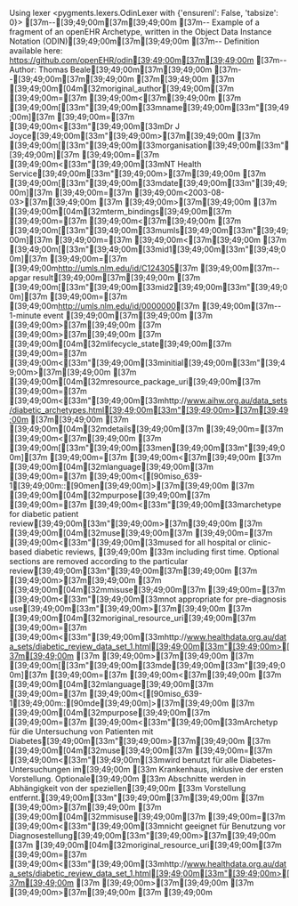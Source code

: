 Using lexer <pygments.lexers.OdinLexer with {'ensurenl': False, 'tabsize': 0}>
[37m--[39;49;00m[37m[39;49;00m
[37m-- Example of a fragment of an openEHR Archetype, written in the Object Data Instance Notation (ODIN)[39;49;00m[37m[39;49;00m
[37m-- Definition available here: https://github.com/openEHR/odin[39;49;00m[37m[39;49;00m
[37m-- Author: Thomas Beale[39;49;00m[37m[39;49;00m
[37m--[39;49;00m[37m[39;49;00m
[37m[39;49;00m
[37m    [39;49;00m[04m[32moriginal_author[39;49;00m[37m [39;49;00m=[37m [39;49;00m<[37m[39;49;00m
[37m        [39;49;00m[[33m"[39;49;00m[33mname[39;49;00m[33m"[39;49;00m][37m [39;49;00m=[37m [39;49;00m<[33m"[39;49;00m[33mDr J Joyce[39;49;00m[33m"[39;49;00m>[37m[39;49;00m
[37m        [39;49;00m[[33m"[39;49;00m[33morganisation[39;49;00m[33m"[39;49;00m][37m [39;49;00m=[37m [39;49;00m<[33m"[39;49;00m[33mNT Health Service[39;49;00m[33m"[39;49;00m>[37m[39;49;00m
[37m        [39;49;00m[[33m"[39;49;00m[33mdate[39;49;00m[33m"[39;49;00m][37m [39;49;00m=[37m [39;49;00m<2003-08-03>[37m[39;49;00m
[37m    [39;49;00m>[37m[39;49;00m
[37m    [39;49;00m[04m[32mterm_bindings[39;49;00m[37m [39;49;00m=[37m [39;49;00m<[37m[39;49;00m
[37m        [39;49;00m[[33m"[39;49;00m[33mumls[39;49;00m[33m"[39;49;00m][37m [39;49;00m=[37m [39;49;00m<[37m[39;49;00m
[37m            [39;49;00m[[33m"[39;49;00m[33mid1[39;49;00m[33m"[39;49;00m][37m [39;49;00m=[37m [39;49;00m<http://umls.nlm.edu/id/C124305>[37m [39;49;00m[37m-- apgar result[39;49;00m[37m[39;49;00m
[37m            [39;49;00m[[33m"[39;49;00m[33mid2[39;49;00m[33m"[39;49;00m][37m [39;49;00m=[37m [39;49;00m<http://umls.nlm.edu/id/0000000>[37m [39;49;00m[37m-- 1-minute event [39;49;00m[37m[39;49;00m
[37m        [39;49;00m>[37m[39;49;00m
[37m    [39;49;00m>[37m[39;49;00m
[37m    [39;49;00m[04m[32mlifecycle_state[39;49;00m[37m [39;49;00m=[37m  [39;49;00m<[33m"[39;49;00m[33minitial[39;49;00m[33m"[39;49;00m>[37m[39;49;00m
[37m    [39;49;00m[04m[32mresource_package_uri[39;49;00m[37m [39;49;00m=[37m  [39;49;00m<[33m"[39;49;00m[33mhttp://www.aihw.org.au/data_sets/diabetic_archetypes.html[39;49;00m[33m"[39;49;00m>[37m[39;49;00m
[37m[39;49;00m
[37m    [39;49;00m[04m[32mdetails[39;49;00m[37m [39;49;00m=[37m [39;49;00m<[37m[39;49;00m
[37m        [39;49;00m[[33m"[39;49;00m[33men[39;49;00m[33m"[39;49;00m][37m [39;49;00m=[37m [39;49;00m<[37m[39;49;00m
[37m            [39;49;00m[04m[32mlanguage[39;49;00m[37m [39;49;00m=[37m [39;49;00m<[[90miso_639-1[39;49;00m::[90men[39;49;00m]>[37m[39;49;00m
[37m            [39;49;00m[04m[32mpurpose[39;49;00m[37m [39;49;00m=[37m  [39;49;00m<[33m"[39;49;00m[33marchetype for diabetic patient review[39;49;00m[33m"[39;49;00m>[37m[39;49;00m
[37m            [39;49;00m[04m[32muse[39;49;00m[37m [39;49;00m=[37m [39;49;00m<[33m"[39;49;00m[33mused for all hospital or clinic-based diabetic reviews, [39;49;00m
[33m                including first time. Optional sections are removed according to the particular review[39;49;00m[33m"[39;49;00m[37m[39;49;00m
[37m            [39;49;00m>[37m[39;49;00m
[37m            [39;49;00m[04m[32mmisuse[39;49;00m[37m [39;49;00m=[37m [39;49;00m<[33m"[39;49;00m[33mnot appropriate for pre-diagnosis use[39;49;00m[33m"[39;49;00m>[37m[39;49;00m
[37m            [39;49;00m[04m[32moriginal_resource_uri[39;49;00m[37m [39;49;00m=[37m [39;49;00m<[33m"[39;49;00m[33mhttp://www.healthdata.org.au/data_sets/diabetic_review_data_set_1.html[39;49;00m[33m"[39;49;00m>[37m[39;49;00m
[37m        [39;49;00m>[37m[39;49;00m
[37m        [39;49;00m[[33m"[39;49;00m[33mde[39;49;00m[33m"[39;49;00m][37m [39;49;00m=[37m [39;49;00m<[37m[39;49;00m
[37m            [39;49;00m[04m[32mlanguage[39;49;00m[37m [39;49;00m=[37m [39;49;00m<[[90miso_639-1[39;49;00m::[90mde[39;49;00m]>[37m[39;49;00m
[37m            [39;49;00m[04m[32mpurpose[39;49;00m[37m [39;49;00m=[37m  [39;49;00m<[33m"[39;49;00m[33mArchetyp für die Untersuchung von Patienten mit Diabetes[39;49;00m[33m"[39;49;00m>[37m[39;49;00m
[37m            [39;49;00m[04m[32muse[39;49;00m[37m [39;49;00m=[37m [39;49;00m<[33m"[39;49;00m[33mwird benutzt für alle Diabetes-Untersuchungen im[39;49;00m
[33m                    Krankenhaus, inklusive der ersten Vorstellung. Optionale[39;49;00m
[33m                    Abschnitte werden in Abhängigkeit von der speziellen[39;49;00m
[33m                    Vorstellung entfernt.[39;49;00m[33m"[39;49;00m[37m[39;49;00m
[37m            [39;49;00m>[37m[39;49;00m
[37m            [39;49;00m[04m[32mmisuse[39;49;00m[37m [39;49;00m=[37m [39;49;00m<[33m"[39;49;00m[33mnicht geeignet für Benutzung vor Diagnosestellung[39;49;00m[33m"[39;49;00m>[37m[39;49;00m
[37m            [39;49;00m[04m[32moriginal_resource_uri[39;49;00m[37m [39;49;00m=[37m [39;49;00m<[33m"[39;49;00m[33mhttp://www.healthdata.org.au/data_sets/diabetic_review_data_set_1.html[39;49;00m[33m"[39;49;00m>[37m[39;49;00m
[37m        [39;49;00m>[37m[39;49;00m
[37m    [39;49;00m>[37m[39;49;00m
[37m	[39;49;00m
